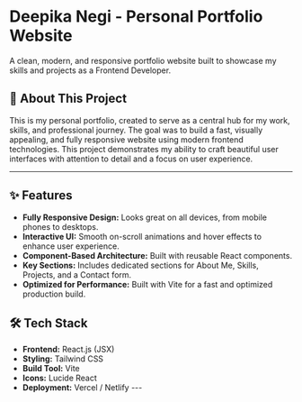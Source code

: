 # Deepika Negi - Personal Portfolio Website

A clean, modern, and responsive portfolio website built to showcase my skills and projects as a Frontend Developer.

## 📖 About This Project

This is my personal portfolio, created to serve as a central hub for my work, skills, and professional journey. The goal was to build a fast, visually appealing, and fully responsive website using modern frontend technologies. This project demonstrates my ability to craft beautiful user interfaces with attention to detail and a focus on user experience.

---

## ✨ Features

-   **Fully Responsive Design:** Looks great on all devices, from mobile phones to desktops.
-   **Interactive UI:** Smooth on-scroll animations and hover effects to enhance user experience.
-   **Component-Based Architecture:** Built with reusable React components.
-   **Key Sections:** Includes dedicated sections for About Me, Skills, Projects, and a Contact form.
-   **Optimized for Performance:** Built with Vite for a fast and optimized production build.


## 🛠️ Tech Stack

-   **Frontend:** React.js (JSX)
-   **Styling:** Tailwind CSS
-   **Build Tool:** Vite
-   **Icons:** Lucide React
-   **Deployment:** Vercel / Netlify ---

